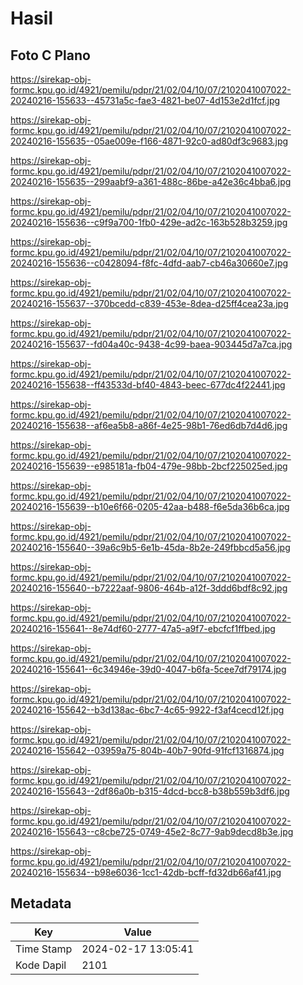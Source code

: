 # Hasil

## Foto C Plano

https://sirekap-obj-formc.kpu.go.id/4921/pemilu/pdpr/21/02/04/10/07/2102041007022-20240216-155633--45731a5c-fae3-4821-be07-4d153e2d1fcf.jpg

https://sirekap-obj-formc.kpu.go.id/4921/pemilu/pdpr/21/02/04/10/07/2102041007022-20240216-155635--05ae009e-f166-4871-92c0-ad80df3c9683.jpg

https://sirekap-obj-formc.kpu.go.id/4921/pemilu/pdpr/21/02/04/10/07/2102041007022-20240216-155635--299aabf9-a361-488c-86be-a42e36c4bba6.jpg

https://sirekap-obj-formc.kpu.go.id/4921/pemilu/pdpr/21/02/04/10/07/2102041007022-20240216-155636--c9f9a700-1fb0-429e-ad2c-163b528b3259.jpg

https://sirekap-obj-formc.kpu.go.id/4921/pemilu/pdpr/21/02/04/10/07/2102041007022-20240216-155636--c0428094-f8fc-4dfd-aab7-cb46a30660e7.jpg

https://sirekap-obj-formc.kpu.go.id/4921/pemilu/pdpr/21/02/04/10/07/2102041007022-20240216-155637--370bcedd-c839-453e-8dea-d25ff4cea23a.jpg

https://sirekap-obj-formc.kpu.go.id/4921/pemilu/pdpr/21/02/04/10/07/2102041007022-20240216-155637--fd04a40c-9438-4c99-baea-903445d7a7ca.jpg

https://sirekap-obj-formc.kpu.go.id/4921/pemilu/pdpr/21/02/04/10/07/2102041007022-20240216-155638--ff43533d-bf40-4843-beec-677dc4f22441.jpg

https://sirekap-obj-formc.kpu.go.id/4921/pemilu/pdpr/21/02/04/10/07/2102041007022-20240216-155638--af6ea5b8-a86f-4e25-98b1-76ed6db7d4d6.jpg

https://sirekap-obj-formc.kpu.go.id/4921/pemilu/pdpr/21/02/04/10/07/2102041007022-20240216-155639--e985181a-fb04-479e-98bb-2bcf225025ed.jpg

https://sirekap-obj-formc.kpu.go.id/4921/pemilu/pdpr/21/02/04/10/07/2102041007022-20240216-155639--b10e6f66-0205-42aa-b488-f6e5da36b6ca.jpg

https://sirekap-obj-formc.kpu.go.id/4921/pemilu/pdpr/21/02/04/10/07/2102041007022-20240216-155640--39a6c9b5-6e1b-45da-8b2e-249fbbcd5a56.jpg

https://sirekap-obj-formc.kpu.go.id/4921/pemilu/pdpr/21/02/04/10/07/2102041007022-20240216-155640--b7222aaf-9806-464b-a12f-3ddd6bdf8c92.jpg

https://sirekap-obj-formc.kpu.go.id/4921/pemilu/pdpr/21/02/04/10/07/2102041007022-20240216-155641--8e74df60-2777-47a5-a9f7-ebcfcf1ffbed.jpg

https://sirekap-obj-formc.kpu.go.id/4921/pemilu/pdpr/21/02/04/10/07/2102041007022-20240216-155641--6c34946e-39d0-4047-b6fa-5cee7df79174.jpg

https://sirekap-obj-formc.kpu.go.id/4921/pemilu/pdpr/21/02/04/10/07/2102041007022-20240216-155642--b3d138ac-6bc7-4c65-9922-f3af4cecd12f.jpg

https://sirekap-obj-formc.kpu.go.id/4921/pemilu/pdpr/21/02/04/10/07/2102041007022-20240216-155642--03959a75-804b-40b7-90fd-91fcf1316874.jpg

https://sirekap-obj-formc.kpu.go.id/4921/pemilu/pdpr/21/02/04/10/07/2102041007022-20240216-155643--2df86a0b-b315-4dcd-bcc8-b38b559b3df6.jpg

https://sirekap-obj-formc.kpu.go.id/4921/pemilu/pdpr/21/02/04/10/07/2102041007022-20240216-155643--c8cbe725-0749-45e2-8c77-9ab9decd8b3e.jpg

https://sirekap-obj-formc.kpu.go.id/4921/pemilu/pdpr/21/02/04/10/07/2102041007022-20240216-155634--b98e6036-1cc1-42db-bcff-fd32db66af41.jpg


## Metadata

| Key        | Value               |
| ---------- | ------------------- |
| Time Stamp | 2024-02-17 13:05:41 |
| Kode Dapil | 2101                |



